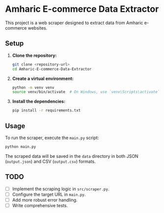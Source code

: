 # Amharic E-commerce Data Extractor

This project is a web scraper designed to extract data from Amharic e-commerce websites.

## Setup

1.  **Clone the repository:**
    ```bash
    git clone <repository-url>
    cd Amharic-E-commerce-Data-Extractor
    ```

2.  **Create a virtual environment:**
    ```bash
    python -m venv venv
    source venv/bin/activate  # On Windows, use `venv\Scripts\activate`
    ```

3.  **Install the dependencies:**
    ```bash
    pip install -r requirements.txt
    ```

## Usage

To run the scraper, execute the `main.py` script:

```bash
python main.py
```

The scraped data will be saved in the `data` directory in both JSON (`output.json`) and CSV (`output.csv`) formats.

## TODO

-   [ ] Implement the scraping logic in `src/scraper.py`.
-   [ ] Configure the target URL in `main.py`.
-   [ ] Add more robust error handling.
-   [ ] Write comprehensive tests.